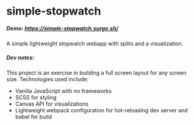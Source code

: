 # simple-stopwatch

##### Demo: <https://simple-stopwatch.surge.sh/>

A simple lightweight stopwatch webapp with splits and a visualization.

##### Dev notes:

This project is an exercise in building a full screen layout for any screen size. Technologies used include:

* Vanilla JavaScript with no frameworks
* SCSS for styling
* Canvas API for visualizations
* Lightweight webpack configuration for hot-reloading dev server and babel for build
